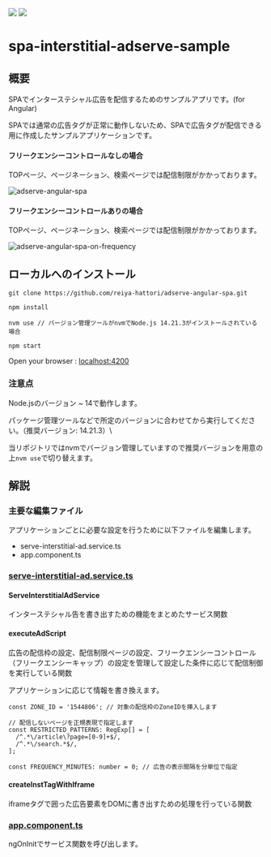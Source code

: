 ![](https://img.shields.io/badge/11.2.14-Angular-DD0031.svg?logo=angular&style=plastic)
![](https://img.shields.io/badge/~14.21.3-Node.js-339933.svg?logo=node.js&style=plastic)
# spa-interstitial-adserve-sample

## 概要
SPAでインターステシャル広告を配信するためのサンプルアプリです。(for Angular)

SPAでは通常の広告タグが正常に動作しないため、SPAで広告タグが配信できる用に作成したサンプルアプリケーションです。

#### フリークエンシーコントロールなしの場合

TOPページ、ページネーション、検索ページでは配信制限がかかっております。

![adserve-angular-spa](https://github.com/reiya-hattori/adserve-angular-spa/assets/135287492/59b8896c-95ad-4a7c-aded-0d99c4f2d4c8)

#### フリークエンシーコントロールありの場合

TOPページ、ページネーション、検索ページでは配信制限がかかっております。

![adserve-angular-spa-on-frequency](https://github.com/reiya-hattori/adserve-angular-spa/assets/135287492/51331dc0-90e0-4274-bf9b-79b8d0ac1f7a)

## ローカルへのインストール

```
git clone https://github.com/reiya-hattori/adserve-angular-spa.git

npm install

nvm use // バージョン管理ツールがnvmでNode.js 14.21.3がインストールされている場合

npm start
```

Open your browser : [localhost:4200](http://localhost:4200/)

### 注意点

Node.jsのバージョン ~ 14で動作します。

パッケージ管理ツールなどで所定のバージョンに合わせてから実行してください。（推奨バージョン: 14.21.3）\

当リポジトリではnvmでバージョン管理していますので推奨バージョンを用意の上`nvm use`で切り替えます。

## 解説

### 主要な編集ファイル

アプリケーションごとに必要な設定を行うために以下ファイルを編集します。
- serve-interstitial-ad.service.ts
- app.component.ts

### [serve-interstitial-ad.service.ts](./src/app/services/serve-interstitial-ad.service.ts)

#### ServeInterstitialAdService

インターステシャル告を書き出すための機能をまとめたサービス関数

#### executeAdScript

広告の配信枠の設定、配信制限ページの設定、フリークエンシーコントロール（フリークエンシーキャップ）の設定を管理して設定した条件に応じて配信制御を実行している関数

アプリケーションに応じて情報を書き換えます。
```
const ZONE_ID = '1544806'; // 対象の配信枠のZoneIDを挿入します

// 配信しないページを正規表現で指定します
const RESTRICTED_PATTERNS: RegExp[] = [
  /^.*\/article\?page=[0-9]+$/,
  /^.*\/search.*$/,
];

const FREQUENCY_MINUTES: number = 0; // 広告の表示間隔を分単位で指定
```

#### createInstTagWithIframe
iframeタグで囲った広告要素をDOMに書き出すための処理を行っている関数

### [app.component.ts](./src/app/app.component.ts)
ngOnInitでサービス関数を呼び出します。
